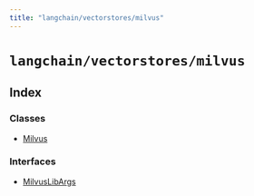 ```yaml
---
title: "langchain/vectorstores/milvus"
---
```


# `langchain/vectorstores/milvus`

## Index

### Classes

- [Milvus](classes/Milvus.md)

### Interfaces

- [MilvusLibArgs](interfaces/MilvusLibArgs.md)

